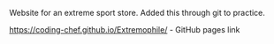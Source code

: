 Website for an extreme sport store.
Added this through git to practice.

https://coding-chef.github.io/Extremophile/ - GitHub pages link
